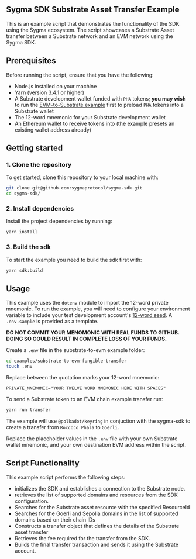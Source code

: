 ## Sygma SDK Substrate Asset Transfer Example

This is an example script that demonstrates the functionality of the SDK using the Sygma ecosystem. The script showcases a Substrate Asset transfer between a Substrate network and an EVM network using the Sygma SDK.

## Prerequisites

Before running the script, ensure that you have the following:

- Node.js installed on your machine
- Yarn (version 3.4.1 or higher)
- A Substrate development wallet funded with `PHA` tokens; **you may wish** to run the [EVM-to-Substrate example](../evm-to-substrate-fungible-transfer/) first to preload `PHA` tokens into a Substrate wallet
- The 12-word mnemonic for your Substrate development wallet
- An Ethereum wallet to receive tokens into (the example presets an existing wallet address already)

## Getting started

### 1. Clone the repository

To get started, clone this repository to your local machine with:

```bash
git clone git@github.com:sygmaprotocol/sygma-sdk.git
cd sygma-sdk/
```

### 2. Install dependencies

Install the project dependencies by running:

```bash
yarn install
```

### 3. Build the sdk

To start the example you need to build the sdk first with:

```bash
yarn sdk:build
```

## Usage

This example uses the `dotenv` module to import the 12-word private mnemonic. To run the example, you will need to configure your environment variable to include your test development account's [12-word seed](https://support.polkadot.network/support/solutions/articles/65000169731-polkadot-extension-how-can-i-view-my-mnemonic-phrase-). A `.env.sample` is provided as a template.

**DO NOT COMMIT YOUR MENOMONIC WITH REAL FUNDS TO GITHUB. DOING SO COULD RESULT IN COMPLETE LOSS OF YOUR FUNDS.**

Create a `.env` file in the substrate-to-evm example folder:

```bash
cd examples/substrate-to-evm-fungible-transfer
touch .env
```

Replace between the quotation marks your 12-word mnemonic:

`PRIVATE_MNEMONIC="YOUR TWELVE WORD MNEMONIC HERE WITH SPACES"`

To send a Substrate token to an EVM chain example transfer run:

```bash
yarn run transfer
```

The example will use `@polkadot/keyring` in conjuction with the sygma-sdk to
create a transfer from `Roccoco Phala` to `Goerli`.

Replace the placeholder values in the `.env` file with your own Substrate wallet mnemonic, and your own destination EVM address within the script.

## Script Functionality

This example script performs the following steps:

- initializes the SDK and establishes a connection to the Substrate node.
- retrieves the list of supported domains and resources from the SDK configuration.
- Searches for the Substrate asset resource with the specified ResourceId
- Searches for the Goerli and Sepolia domains in the list of supported domains based on their chain IDs
- Constructs a transfer object that defines the details of the Substrate asset transfer
- Retrieves the fee required for the transfer from the SDK.
- Builds the final transfer transaction and sends it using the Substrate account.
